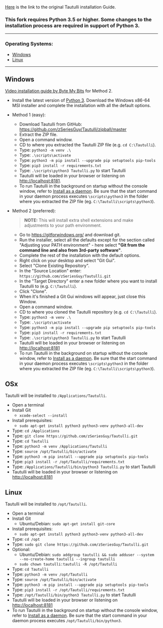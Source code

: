 [Here](https://github.com/Tautulli/Tautulli-Wiki/wiki/Installation) is the link to the original Tautulli installation Guide. 

### This fork requires Python 3.5 or higher. Some changes to the installation process are required in support of Python 3.

---
### Operating Systems:
- [Windows](#Windows)
- [Linux](#Linux)

---
## Windows
[Video installation guide by Byte My Bits](https://www.youtube.com/watch?v=G2m5UJqHYRs&feature=youtu.be) for Method 2.

* Install the latest version of [Python 3](https://www.python.org/downloads/windows/). Download the Windows x86-64 MSI installer and complete the installation with all the default options.

* Method 1 (easy):
    - Download Tautulli from GitHub: <https://github.com/zSeriesGuy/Tautulli/zipball/master>
    - Extract the ZIP file.
    - Open a command window.
    - CD to where you extracted the Tautulli ZIP file (e.g. `cd C:\Tautulli`).
    - Type: `python3 -m venv .\`
    - Type: `.\scripts\activate`
    - Type: `python3 -m pip install --upgrade pip setuptools pip-tools`
    - Type: `pip3 install -r requirements.txt`
    - Type: `.\scripts\python3 Tautulli.py` to start Tautulli
    - Tautulli will be loaded in your browser or listening on <http://localhost:8181>.
    - To run Tautulli in the background on startup without the console window, refer to [Install as a daemon](https://github.com/Tautulli/Tautulli-Wiki/wiki/Install-as-a-daemon#linux-systemd). Be sure that the start command in your daemon process executes `\scripts\python3` in the folder where you extracted the ZIP file (eg. `C:\Tautulli\scripts\python3`).    

* Method 2 (preferred):
    > **NOTE:** This will install extra shell extensions and make adjustments to your path environment.

    - Go to <https://gitforwindows.org/> and download git.
    - Run the installer, select all the defaults except for the section called "Adjusting your PATH environment" - here select **"Git from the command line and also from 3rd-party software"**.
    - Complete the rest of the installation with the default options.
    - Right click on your desktop and select "Git Gui".
    - Select "Clone Existing Repository".
    - In the "Source Location" enter: `https://github.com/zSeriesGuy/Tautulli.git`
    - In the "Target Directory" enter a new folder where you want to install Tautulli to (e.g. `C:\Tautulli`).
    - Click "Clone".
    - When it's finished a Git Gui windows will appear, just close this Window.
    - Open a command window.
    - CD to where you cloned the Tautulli repository (e.g. `cd C:\Tautulli`).
    - Type: `python3 -m venv .\`
    - Type: `.\scripts\activate`
    - Type: `python3 -m pip install --upgrade pip setuptools pip-tools`
    - Type: `pip3 install -r requirements.txt`
    - Type: `.\scripts\python3 Tautulli.py` to start Tautulli
    - Tautulli will be loaded in your browser or listening on <http://localhost:8181>
    - To run Tautulli in the background on startup without the console window, refer to [Install as a daemon](https://github.com/Tautulli/Tautulli-Wiki/wiki/Install-as-a-daemon#linux-systemd). Be sure that the start command in your daemon process executes `\scripts\python3` in the folder where you extracted the ZIP file (eg. `C:\Tautulli\scripts\python3`).    

## OSx
Tautulli will be installed to `/Applications/Tautulli`.

* Open a terminal
* Install Git  
    - `xcode-select --install`
* Install prerequisites:
    - `sudo apt-get install python3 python3-venv python3-all-dev`
* Type: `cd /Applications`
* Type: `git clone https://github.com/zSeriesGuy/Tautulli.git`
* Type: `cd Tautulli`
* Type: `python3 -m venv /Applications/Tautulli`
* Type: `source /opt/Tautulli/bin/activate`
* Type: `python3 -m pip install --upgrade pip setuptools pip-tools`
* Type: `pip3 install -r /opt/Tautulli/requirements.txt`
* Type: `/Applications/Tautulli/bin/python3 Tautulli.py` to start Tautulli
* Tautulli will be loaded in your browser or listening on <http://localhost:8181>


## Linux
Tautulli will be installed to `/opt/Tautulli`.

* Open a terminal
* Install Git  
    - Ubuntu/Debian: `sudo apt-get install git-core`
* Install prerequisites:
    - `sudo apt-get install python3 python3-venv python3-all-dev`
* Type: `cd /opt`
* Type: `sudo git clone https://github.com/zSeriesGuy/Tautulli.git`
* Optional:  
    - Ubuntu/Debian: `sudo addgroup tautulli && sudo adduser --system --no-create-home tautulli --ingroup tautulli`
    - `sudo chown tautulli:tautulli -R /opt/Tautulli`
* Type: `cd Tautulli`
* Type: `python3 -m venv /opt/Tautulli`
* Type: `source /opt/Tautulli/bin/activate`
* Type: `python3 -m pip install --upgrade pip setuptools pip-tools`
* Type: `pip3 install -r /opt/Tautulli/requirements.txt`
* Type: `/opt/Tautulli/bin/python3 Tautulli.py` to start Tautulli
* Tautulli will be loaded in your browser or listening on <http://localhost:8181>
* To run Tautulli in the background on startup without the console window, refer to [Install as a daemon](https://github.com/Tautulli/Tautulli-Wiki/wiki/Install-as-a-daemon#linux-systemd). Be sure that the start command in your daemon process executes `/opt/Tautulli/bin/python3`.
